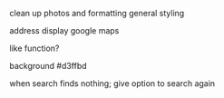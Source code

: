 clean up photos and formatting
general styling

address display
google maps

like function?


background #d3ffbd


when search finds nothing; give option to search again
